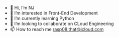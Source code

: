 - 👋 Hi, I’m NJ
- 👀 I’m interested in Front-End Development
- 🌱 I’m currently learning Python
- 💞️ I’m looking to collaborate on CLoud Engineering
- 📫 How to reach me rasp08.that@icloud.com

<!---
njt0/njt0 is a ✨ special ✨ repository because its `README.md` (this file) appears on your GitHub profile.
You can click the Preview link to take a look at your changes.
--->
